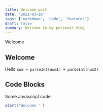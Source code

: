 ```yaml
---
title: Welcome post
date: '2021-03-18'
tags: ['markdown', 'code', 'features']
draft: false
summary: Welcome to my personal blog
---
```


Welcome
## Welcome

Hello `sum = parseInt(num1) + parseInt(num2)`

## Code Blocks

Some Javascript code

```javascript
alert('Welcome ' ) 
```